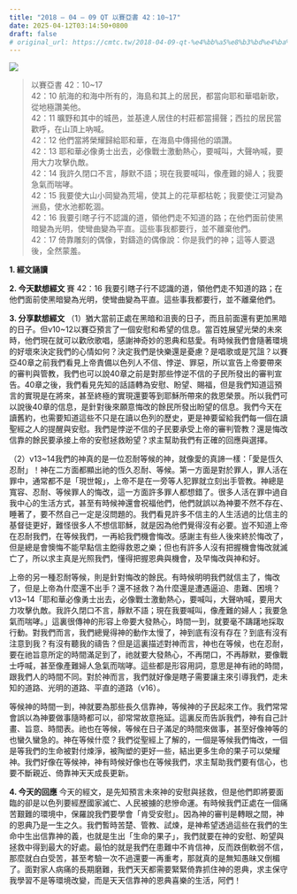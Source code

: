 ```yaml
---
title: "2018 – 04 – 09 QT 以賽亞書 42：10~17"
date: 2025-04-12T03:14:50+0800
draft: false
# original_url: https://cmtc.tw/2018-04-09-qt-%e4%bb%a5%e8%b3%bd%e4%ba%9e%e6%9b%b8-42%ef%bc%9a1017
---
```


![](/images/qt.jpg)
> 以賽亞書 42：10\~17  
> 42：10 航海的和海中所有的，海島和其上的居民，都當向耶和華唱新歌，從地極讚美他。  
> 42：11 曠野和其中的城邑，並基達人居住的村莊都當揚聲；西拉的居民當歡呼，在山頂上吶喊。  
> 42：12 他們當將榮耀歸給耶和華，在海島中傳揚他的頌讚。  
> 42：13 耶和華必像勇士出去，必像戰士激動熱心，要喊叫，大聲吶喊，要用大力攻擊仇敵。  
> 42：14 我許久閉口不言，靜默不語；現在我要喊叫，像產難的婦人；我要急氣而喘哮。  
> 42：15 我要使大山小岡變為荒場，使其上的花草都枯乾；我要使江河變為洲島，使水池都乾涸。  
> 42：16 我要引瞎子行不認識的道，領他們走不知道的路；在他們面前使黑暗變為光明，使彎曲變為平直。這些事我都要行，並不離棄他們。  
> 42：17 倚靠雕刻的偶像，對鑄造的偶像說：你是我們的神；這等人要退後，全然蒙羞。

**1. 經文誦讀**

**2.  今天默想經文**
賽 42：16 我要引瞎子行不認識的道，領他們走不知道的路；在他們面前使黑暗變為光明，使彎曲變為平直。這些事我都要行，並不離棄他們。

**3. 分享默想經文**
（1）猶大當前正處在黑暗和沮喪的日子，而且前面還有更加黑暗的日子。但v10\~12以賽亞預言了一個安慰和希望的信息。當百姓展望光榮的未來時，他們現在就可以歡欣歌唱，感謝神奇妙的恩典和慈愛。有時候我們會隨著環境的好壞來決定我們的心情如何？決定我們是快樂還是憂慮？是唱歌或是咒詛？以賽亞40章之前我們看見上帝責備以色列人不信、悖逆、罪惡，所以宣告上帝要帶來的審判與管教，我們也可以說40章之前是對那些悖逆不信的子民所發出的審判宣告。40章之後，我們看見先知的話語轉為安慰、盼望、賜福，但是我們知道這預言的實現是在將來，甚至終極的實現還要等到耶穌所帶來的救恩榮景。所以我們可以說後40章的信息，是針對後來願意悔改的餘民所發出盼望的信息。我們今天在讀舊約，也需要知道這些不只是在讀以色列的歷史，更是神要留給我們每一個在讀聖經之人的提醒與安慰。我們是悖逆不信的子民要承受上帝的審判管教？還是悔改信靠的餘民要承接上帝的安慰拯救盼望？求主幫助我們有正確的回應與選擇。

（2）v13\~14我們的神真的是一位忍耐等候的神，就像愛的真諦一樣：「愛是恆久忍耐」！神在二方面都顯出祂的恆久忍耐、等候。第一方面是對於罪人，罪人活在罪中，通常都不是「現世報」，上帝不是在一旁等人犯罪就立刻出手管教。神總是寬容、忍耐、等候罪人的悔改，這一方面許多罪人都想錯了。很多人活在罪中過自我中心的生活方式，甚至有時候神還會祝福他們，他們就誤以為神要不然不存在、睡著了，要不然自己一定是沒問題的。我們看見許多不信主的人生活過的比信主的基督徒更好，難怪很多人不想信耶穌，就是因為他們覺得沒有必要。豈不知道上帝在忍耐我們，在等候我們，一再給我們機會悔改。感謝主有些人後來終於悔改了，但是總是會懊悔不能早點信主飽得救恩之樂；但也有許多人沒有把握機會悔改就滅亡了，所以求主真是光照我們，懂得把握恩典與機會，及早悔改與神和好。

上帝的另一種忍耐等候，則是針對悔改的餘民。有時候明明我們就信主了，悔改了，但是上帝為什麼還不出手？還不拯救？為什麼還是遭遇逼迫、患難、困境？v13\~14「耶和華必像勇士出去，必像戰士激動熱心，要喊叫，大聲吶喊，要用大力攻擊仇敵。我許久閉口不言，靜默不語；現在我要喊叫，像產難的婦人；我要急氣而喘哮。」這裏很傳神的形容上帝要大發熱心，時間一到，就要毫不躊躇地採取行動。對我們而言，我們總覺得神的動作太慢了，神到底有沒有存在？到底有沒有注意到我？有沒有聽我的禱告？但是這裏描述對神而言，神也在等候，也在忍耐，要在祂旨意所定的時間滿足到了，祂就要大發熱心，不再閉口，不再靜默，要像戰士呼喊，甚至像產難婦人急氣而喘哮。這些都是形容用詞，意思是神有祂的時間，跟我們人的時間不同。對於神而言，我們就好像是瞎子需要讓主來引導我們，走未知的道路、光明的道路、平直的道路（v16）。

等候神的時間一到，神就要為那些長久信靠神，等候神的子民起來工作。我們常常會誤以為神要做事隨時都可以，卻常常故意拖延。這裏反而告訴我們，神有自己計畫、旨意、時間表。祂也在等候，等候在日子滿足的時間來做事，甚至好像神等的也蠻久蠻急的。神在等候什麼？我們從聖經上了解的，一個是等候我們悔改，一個是等我們的生命被對付煉淨，被陶塑的更好一些，結出更多生命的果子可以榮耀神。我們好像在等候神，神有時候好像也在等候我們，求主幫助我們要有信心，也要不斷親近、倚靠神天天成長更新。

**4. 今天的回應**
今天的經文，是先知預言未來神的安慰與拯救，但是他們即將要面臨的卻是以色列要經歷國家滅亡、人民被擄的悲慘命運。有時候我們正處在一個痛苦艱難的環境中，保羅說我們要學會「肯受安慰」。因為神的審判是轉眼之間，神的恩典乃是一生之久。我們暫時苦楚、管教、試煉，是神希望透過這些在我們的生命中生出信靠神的義，也就是生出「生命的果子」，我們就要在神的安慰、盼望與拯救中得到最大的好處。最怕的就是我們在患難中不肯信神，反而跌倒軟弱不信，那麼就白白受苦，甚至考驗一次不過還要一再重考，那就真的是無知愚昧又倒楣了。面對家人病痛的長期磨難，我們天天都需要緊緊倚靠抓住神的恩典，求主保守我學習不是等環境改變，而是天天信靠神的恩典喜樂的生活，阿們！
